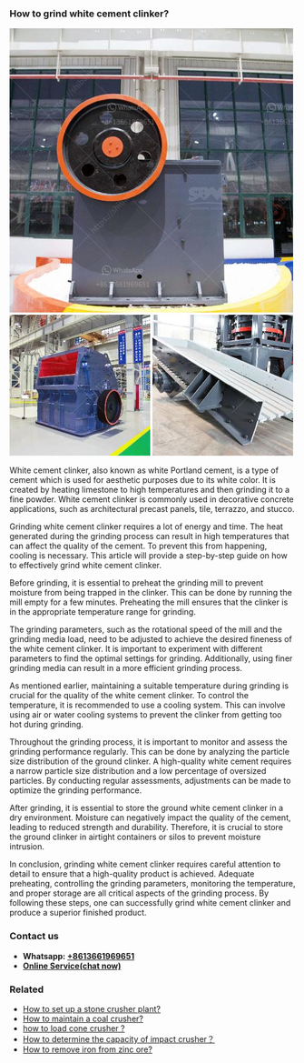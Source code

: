 <h3>How to grind white cement clinker?</h3><img src='1701745264.jpg' alt=''><p>White cement clinker, also known as white Portland cement, is a type of cement which is used for aesthetic purposes due to its white color. It is created by heating limestone to high temperatures and then grinding it to a fine powder. White cement clinker is commonly used in decorative concrete applications, such as architectural precast panels, tile, terrazzo, and stucco.</p><p>Grinding white cement clinker requires a lot of energy and time. The heat generated during the grinding process can result in high temperatures that can affect the quality of the cement. To prevent this from happening, cooling is necessary. This article will provide a step-by-step guide on how to effectively grind white cement clinker.</p><p>Before grinding, it is essential to preheat the grinding mill to prevent moisture from being trapped in the clinker. This can be done by running the mill empty for a few minutes. Preheating the mill ensures that the clinker is in the appropriate temperature range for grinding.</p><p>The grinding parameters, such as the rotational speed of the mill and the grinding media load, need to be adjusted to achieve the desired fineness of the white cement clinker. It is important to experiment with different parameters to find the optimal settings for grinding. Additionally, using finer grinding media can result in a more efficient grinding process.</p><p>As mentioned earlier, maintaining a suitable temperature during grinding is crucial for the quality of the white cement clinker. To control the temperature, it is recommended to use a cooling system. This can involve using air or water cooling systems to prevent the clinker from getting too hot during grinding.</p><p>Throughout the grinding process, it is important to monitor and assess the grinding performance regularly. This can be done by analyzing the particle size distribution of the ground clinker. A high-quality white cement requires a narrow particle size distribution and a low percentage of oversized particles. By conducting regular assessments, adjustments can be made to optimize the grinding performance.</p><p>After grinding, it is essential to store the ground white cement clinker in a dry environment. Moisture can negatively impact the quality of the cement, leading to reduced strength and durability. Therefore, it is crucial to store the ground clinker in airtight containers or silos to prevent moisture intrusion.</p><p>In conclusion, grinding white cement clinker requires careful attention to detail to ensure that a high-quality product is achieved. Adequate preheating, controlling the grinding parameters, monitoring the temperature, and proper storage are all critical aspects of the grinding process. By following these steps, one can successfully grind white cement clinker and produce a superior finished product.</p><h3>Contact us</h3><ul><li><strong>Whatsapp:&nbsp;<a href="https://wa.me/8613661969651">+8613661969651</a></strong></li><li><a href="https://swt.shibang-china.com/?git&amp;zhl&amp;How to grind white cement clinker"><strong>Online Service(chat now)</strong></a></li></ul><h3>Related</h3><ul><li><a href='How to set up a stone crusher plant.md'>How to set up a stone crusher plant?</a></li><li><a href='How to maintain a coal crusher.md'>How to maintain a coal crusher?</a></li><li><a href='how to load cone crusher .md'>how to load cone crusher ?</a></li><li><a href='How to determine the capacity of impact crusher？.md'>How to determine the capacity of impact crusher？</a></li><li><a href='How to remove iron from zinc ore.md'>How to remove iron from zinc ore?</a></li></ul>